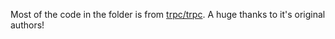 Most of the code in the folder is from [trpc/trpc](https://github.com/trpc/trpc). A huge thanks to it's original authors!